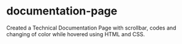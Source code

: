 # documentation-page
Created a Technical Documentation Page with scrollbar, codes and changing of color while hovered using HTML and CSS.
